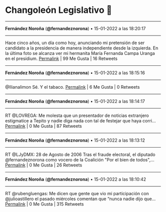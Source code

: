 # Changoleón Legislativo 🙈
*****
**Fernández Noroña** (**@fernandeznorona**) • 15-01-2022 a las 18:20:17
*****
Hace cinco años, un día como hoy, anunciando mi pretensión de ser candidato a la presidencia de manera independiente desde la izquierda. En la última foto se alcanza ver mi hermanita María Fernanda Campa Uranga en el presídium.
[Permalink](https://twitter.com/fernandeznorona/status/1482538166825492484) | 99 Me Gusta | 16 Retweets
*****
**Fernández Noroña** (**@fernandeznorona**) • 15-01-2022 a las 18:15:16
*****
@Ilianalimon Sé. Y el tabaco.
[Permalink](https://twitter.com/fernandeznorona/status/1482536903274598400) | 6 Me Gusta | 0 Retweets
*****
**Fernández Noroña** (**@fernandeznorona**) • 15-01-2022 a las 18:14:17
*****
RT @LOVREGA: Me molesta que un presentador de noticias extranjero estigmatice a Tepito y nadie diga nada con tal de festejar que haya corri…
[Permalink](https://twitter.com/fernandeznorona/status/1482536653600272384) | 0 Me Gusta | 87 Retweets
*****
**Fernández Noroña** (**@fernandeznorona**) • 15-01-2022 a las 18:13:12
*****
RT @LJyDMX: 28 de Agosto de 2006
Tras el fraude electoral, el diputado @fernandeznorona como vocero de la Coalición "Por el bien de todos",…
[Permalink](https://twitter.com/fernandeznorona/status/1482536381884899329) | 0 Me Gusta | 26 Retweets
*****
**Fernández Noroña** (**@fernandeznorona**) • 15-01-2022 a las 18:10:42
*****
RT @rubengluengas: Me dicen que gente que vio mi participación con @julioastillero  el pasado miércoles comentan que “nunca nadie dijo que…
[Permalink](https://twitter.com/fernandeznorona/status/1482535753225801729) | 0 Me Gusta | 315 Retweets